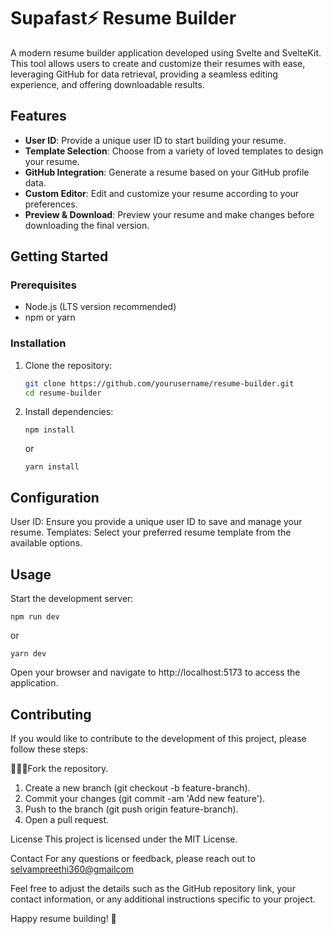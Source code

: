 # Supafast⚡ Resume Builder

A modern resume builder application developed using Svelte and SvelteKit. This tool allows users to create and customize their resumes with ease, leveraging GitHub for data retrieval, providing a seamless editing experience, and offering downloadable results.

## Features

- **User ID**: Provide a unique user ID to start building your resume.
- **Template Selection**: Choose from a variety of loved templates to design your resume.
- **GitHub Integration**: Generate a resume based on your GitHub profile data.
- **Custom Editor**: Edit and customize your resume according to your preferences.
- **Preview & Download**: Preview your resume and make changes before downloading the final version.

## Getting Started

### Prerequisites

- Node.js (LTS version recommended)
- npm or yarn

### Installation

1. Clone the repository:

   ```bash
   git clone https://github.com/yourusername/resume-builder.git
   cd resume-builder
   ```

2. Install dependencies:

   ```
   npm install
   ```

   or

   ```
   yarn install
   ```

## Configuration

User ID: Ensure you provide a unique user ID to save and manage your resume.
Templates: Select your preferred resume template from the available options.

## Usage

Start the development server:

```
npm run dev
```

or

```
yarn dev
```

Open your browser and navigate to http://localhost:5173 to access the application.

## Contributing

If you would like to contribute to the development of this project, please follow these steps:

👩🏽‍💻Fork the repository.

1. Create a new branch (git checkout -b feature-branch).
2. Commit your changes (git commit -am 'Add new feature').
3. Push to the branch (git push origin feature-branch).
4. Open a pull request.

License
This project is licensed under the MIT License.

Contact
For any questions or feedback, please reach out to [selvampreethi360@gmailcom](#)

Feel free to adjust the details such as the GitHub repository link, your contact information, or any additional instructions specific to your project.

Happy resume building! 🎉

